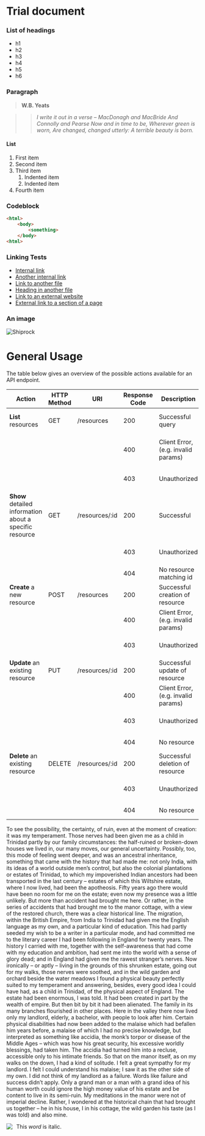 # Trial document 
### List of headings 
- h1 
- h2
- h3
- h4
- h5
- h6

### Paragraph 

> **W.B. Yeats**

>> *I write it out in a verse –
>> MacDonagh and MacBride
>> And Connolly and Pearse
>> Now and in time to be,
>> Wherever green is worn,
>> Are changed, changed utterly:
>> A terrible beauty is born.*

#### List
1. First item
2. Second item
3. Third item
    1. Indented item
    2. Indented item
4. Fourth item


### Codeblock
```html
<html>
    <body>
        <something>
    </body>
<html>
```

### Linking Tests
* [Internal link](#codeblock)
* [Another internal link](#an-image)
* [Link to another file](2_linking_test_section/1_linking_test_chapter.md)
* [Heading in another file](2_linking_test_section/1_linking_test_chapter.md#conclusions)
* [Link to an external website](https://github.com/)
* [External link to a section of a page](https://github.com/steviejeebies/EdgeScanDocBuilder#edgescandocbuilder)

### An image
![Shiprock](1_formatting_test_section/Shiprock.png)


# General Usage

The table below gives an overview of the possible actions available for an API endpoint.

| Action                                                  | HTTP Method | URI            | Response Code | Description                         | Returns                                                          |
| ------------------------------------------------------- | ----------- | -------------- | ------------- | ----------------------------------- | ---------------------------------------------------------------- |
| **List** resources                                      | GET         | /resources     | 200           | Successful query                    | A representation of a list of resources, optionally filtered     |
|                                                         |             |                | 400           | Client Error, (e.g. invalid params) | No content, or a description of the error if applicable/possible |
|                                                         |             |                | 403           | Unauthorized                        | Explanation of authorization failure                             |
| **Show** detailed information about a specific resource | GET         | /resources/:id | 200           | Successful                          | A representation of the resource with given id                   |
|                                                         |             |                | 403           | Unauthorized                        | Explanation of authorization failure                             |
|                                                         |             |                | 404           | No resource matching id             | No content                                                       |
| **Create** a new resource                               | POST        | /resources     | 200           | Successful creation of resource     | A representation of the new resource                             |
|                                                         |             |                | 400           | Client Error, (e.g. invalid params) | A description of the error(s)                                    |
|                                                         |             |                | 403           | Unauthorized                        | Explanation of authorization failure                             |
| **Update** an existing resource                         | PUT         | /resources/:id | 200           | Successful update of resource       | A representation of the new state of the resource                |
|                                                         |             |                | 400           | Client Error, (e.g. invalid params) | A description of the error(s)                                    |
|                                                         |             |                | 403           | Unauthorized                        | Explanation of authorization failure                             |
|                                                         |             |                | 404           | No resource                         | No content matching id                                           |
| **Delete** an existing resource                         | DELETE      | /resources/:id | 200           | Successful deletion of resource     | A representation of the deleted resource                         |
|                                                         |             |                | 403           | Unauthorized                        | Explanation of authorization failure                             |
|                                                         |             |                | 404           | No resource                         | No content matching id                                           |


To see the possibility, the certainty, of ruin, even at the moment of creation: it was my temperament. Those nerves had been given me as a child in Trinidad partly by our family circumstances: the half-ruined or broken-down houses we lived in, our many moves, our general uncertainty. Possibly, too, this mode of feeling went deeper, and was an ancestral inheritance, something that came with the history that had made me: not only India, with its ideas of a world outside men’s control, but also the colonial plantations or estates of Trinidad, to which my impoverished Indian ancestors had been transported in the last century – estates of which this Wiltshire estate, where I now lived, had been the apotheosis.
     Fifty years ago there would have been no room for me on the estate; even now my presence was a little unlikely. But more than accident had brought me here. Or rather, in the series of accidents that had brought me to the manor cottage, with a view of the restored church, there was a clear historical line. The migration, within the British Empire, from India to Trinidad had given me the English language as my own, and a particular kind of education. This had partly seeded my wish to be a writer in a particular mode, and had committed me to the literary career I had been following in England for twenty years.
     The history I carried with me, together with the self-awareness that had come with my education and ambition, had sent me into the world with a sense of glory dead; and in England had given me the rawest stranger’s nerves. Now ironically – or aptly – living in the grounds of this shrunken estate, going out for my walks, those nerves were soothed, and in the wild garden and orchard beside the water meadows I found a physical beauty perfectly suited to my temperament and answering, besides, every good idea I could have had, as a child in Trinidad, of the physical aspect of England.
     The estate had been enormous, I was told. It had been created in part by the wealth of empire. But then bit by bit it had been alienated. The family in its many branches flourished in other places. Here in the valley there now lived only my landlord, elderly, a bachelor, with people to look after him. Certain physical disabilities had now been added to the malaise which had befallen him years before, a malaise of which I had no precise knowledge, but interpreted as something like accidia, the monk’s torpor or disease of the Middle Ages – which was how his great security, his excessive worldly blessings, had taken him. The accidia had turned him into a recluse, accessible only to his intimate friends. So that on the manor itself, as on my walks on the down, I had a kind of solitude.
     I felt a great sympathy for my landlord. I felt I could understand his malaise; I saw it as the other side of my own. I did not think of my landlord as a failure. Words like failure and success didn’t apply. Only a grand man or a man with a grand idea of his human worth could ignore the high money value of his estate and be content to live in its semi-ruin. My meditations in the manor were not of imperial decline. Rather, I wondered at the historical chain that had brought us together – he in his house, I in his cottage, the wild garden his taste (as I was told) and also mine.

<img src="1_formatting_test_section/Shiprock.png" style="float: left; margin-right: 10px;"  raw=true />


This <em>word</em> is italic.

